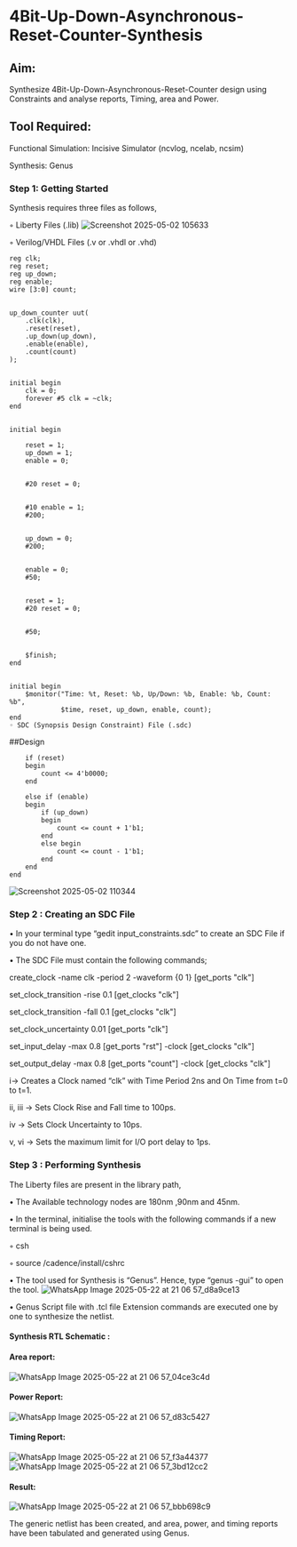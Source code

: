 # 4Bit-Up-Down-Asynchronous-Reset-Counter-Synthesis

## Aim:

Synthesize 4Bit-Up-Down-Asynchronous-Reset-Counter design using Constraints and analyse reports, Timing, area and Power.

## Tool Required:

Functional Simulation: Incisive Simulator (ncvlog, ncelab, ncsim)

Synthesis: Genus

### Step 1: Getting Started

Synthesis requires three files as follows,

◦ Liberty Files (.lib)
![Screenshot 2025-05-02 105633](https://github.com/user-attachments/assets/423b3571-cd7a-4229-ac65-632d47a5e5be)

◦ Verilog/VHDL Files (.v or .vhdl or .vhd)
```
reg clk;
reg reset;
reg up_down;
reg enable;
wire [3:0] count;


up_down_counter uut(
    .clk(clk),
    .reset(reset),
    .up_down(up_down),
    .enable(enable),
    .count(count)
);


initial begin
    clk = 0;
    forever #5 clk = ~clk;  
end


initial begin

    reset = 1;
    up_down = 1;
    enable = 0;
    

    #20 reset = 0;
    

    #10 enable = 1;
    #200;  
    

    up_down = 0;
    #200;  
    

    enable = 0;
    #50;
    

    reset = 1;
    #20 reset = 0;
    

    #50;
    

    $finish;
end


initial begin
    $monitor("Time: %t, Reset: %b, Up/Down: %b, Enable: %b, Count: %b", 
             $time, reset, up_down, enable, count);
end
◦ SDC (Synopsis Design Constraint) File (.sdc)
```
##Design
```always @(posedge clk or posedge reset) begin
    if (reset) 
    begin
        count <= 4'b0000;
    end

    else if (enable)
    begin
        if (up_down)
        begin
            count <= count + 1'b1;
        end
        else begin
            count <= count - 1'b1;
        end
    end
end
```
![Screenshot 2025-05-02 110344](https://github.com/user-attachments/assets/bda7bbb5-48cf-4634-bf74-a26529bfc6d1)

 ### Step 2 : Creating an SDC File

•	In your terminal type “gedit input_constraints.sdc” to create an SDC File if you do not have one.

•	The SDC File must contain the following commands;

create_clock -name clk -period 2 -waveform {0 1} [get_ports "clk"]

set_clock_transition -rise 0.1 [get_clocks "clk"]

set_clock_transition -fall 0.1 [get_clocks "clk"]

set_clock_uncertainty 0.01 [get_ports "clk"]

set_input_delay -max 0.8 [get_ports "rst"] -clock [get_clocks "clk"]

set_output_delay -max 0.8 [get_ports "count"] -clock [get_clocks "clk"]

i→ Creates a Clock named “clk” with Time Period 2ns and On Time from t=0 to t=1.

ii, iii → Sets Clock Rise and Fall time to 100ps.

iv → Sets Clock Uncertainty to 10ps.

v, vi → Sets the maximum limit for I/O port delay to 1ps.

### Step 3 : Performing Synthesis

The Liberty files are present in the library path,

• The Available technology nodes are 180nm ,90nm and 45nm.

• In the terminal, initialise the tools with the following commands if a new terminal is being
used.

◦ csh

◦ source /cadence/install/cshrc

• The tool used for Synthesis is “Genus”. Hence, type “genus -gui” to open the tool.
![WhatsApp Image 2025-05-22 at 21 06 57_d8a9ce13](https://github.com/user-attachments/assets/a61dbc69-d43c-496a-a739-10a956bd49b9)

• Genus Script file with .tcl file Extension commands are executed one by one to synthesize the netlist.

#### Synthesis RTL Schematic :

#### Area report:
![WhatsApp Image 2025-05-22 at 21 06 57_04ce3c4d](https://github.com/user-attachments/assets/94b2ba47-36a2-4a33-9bcc-8e1ab59ddd75)

#### Power Report:
![WhatsApp Image 2025-05-22 at 21 06 57_d83c5427](https://github.com/user-attachments/assets/4e1fd502-8c2d-4109-adac-02ff64c0fe3c)

#### Timing Report: 
![WhatsApp Image 2025-05-22 at 21 06 57_f3a44377](https://github.com/user-attachments/assets/8b2ca2c0-efef-4d23-855b-3ae75c61cc74)
![WhatsApp Image 2025-05-22 at 21 06 57_3bd12cc2](https://github.com/user-attachments/assets/a8f096d6-86df-426d-b25a-d8c6ca464ab8)

#### Result: 
![WhatsApp Image 2025-05-22 at 21 06 57_bbb698c9](https://github.com/user-attachments/assets/05c83cbd-2625-4bfd-bd77-c9f24c96762e)

The generic netlist has been created, and area, power, and timing reports have been tabulated and generated using Genus.





